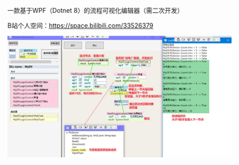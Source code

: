 
一款基于WPF（Dotnet 8）的流程可视化编辑器（需二次开发）

B站个人空间：https://space.bilibili.com/33526379

![image](https://github.com/fhhyyp/serein-flow/blob/main/%E6%95%88%E6%9E%9C%E5%9B%BE.png)


